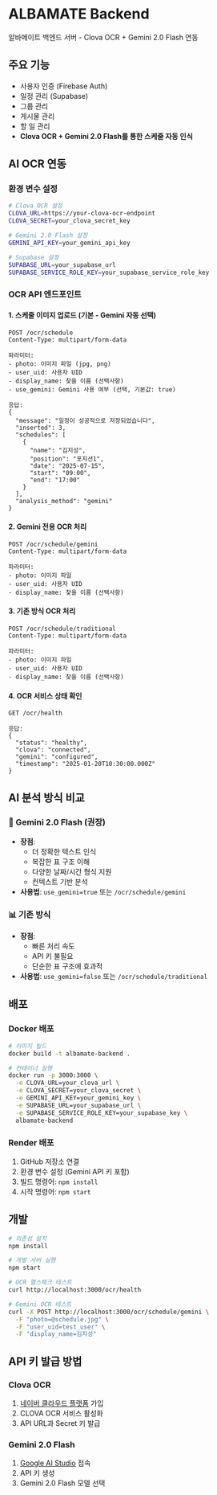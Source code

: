 # ALBAMATE Backend

알바메이트 백엔드 서버 - Clova OCR + Gemini 2.0 Flash 연동

## 주요 기능

- 사용자 인증 (Firebase Auth)
- 일정 관리 (Supabase)
- 그룹 관리
- 게시물 관리
- 할 일 관리
- **Clova OCR + Gemini 2.0 Flash를 통한 스케줄 자동 인식**

## AI OCR 연동

### 환경 변수 설정

```bash
# Clova OCR 설정
CLOVA_URL=https://your-clova-ocr-endpoint
CLOVA_SECRET=your_clova_secret_key

# Gemini 2.0 Flash 설정
GEMINI_API_KEY=your_gemini_api_key

# Supabase 설정
SUPABASE_URL=your_supabase_url
SUPABASE_SERVICE_ROLE_KEY=your_supabase_service_role_key
```

### OCR API 엔드포인트

#### 1. 스케줄 이미지 업로드 (기본 - Gemini 자동 선택)
```
POST /ocr/schedule
Content-Type: multipart/form-data

파라미터:
- photo: 이미지 파일 (jpg, png)
- user_uid: 사용자 UID
- display_name: 찾을 이름 (선택사항)
- use_gemini: Gemini 사용 여부 (선택, 기본값: true)

응답:
{
  "message": "일정이 성공적으로 저장되었습니다",
  "inserted": 3,
  "schedules": [
    {
      "name": "김지성",
      "position": "포지션1",
      "date": "2025-07-15",
      "start": "09:00",
      "end": "17:00"
    }
  ],
  "analysis_method": "gemini"
}
```

#### 2. Gemini 전용 OCR 처리
```
POST /ocr/schedule/gemini
Content-Type: multipart/form-data

파라미터:
- photo: 이미지 파일
- user_uid: 사용자 UID
- display_name: 찾을 이름 (선택사항)
```

#### 3. 기존 방식 OCR 처리
```
POST /ocr/schedule/traditional
Content-Type: multipart/form-data

파라미터:
- photo: 이미지 파일
- user_uid: 사용자 UID
- display_name: 찾을 이름 (선택사항)
```

#### 4. OCR 서비스 상태 확인
```
GET /ocr/health

응답:
{
  "status": "healthy",
  "clova": "connected",
  "gemini": "configured",
  "timestamp": "2025-01-20T10:30:00.000Z"
}
```

## AI 분석 방식 비교

### 🤖 Gemini 2.0 Flash (권장)
- **장점**: 
  - 더 정확한 텍스트 인식
  - 복잡한 표 구조 이해
  - 다양한 날짜/시간 형식 지원
  - 컨텍스트 기반 분석
- **사용법**: `use_gemini=true` 또는 `/ocr/schedule/gemini`

### 📊 기존 방식
- **장점**: 
  - 빠른 처리 속도
  - API 키 불필요
  - 단순한 표 구조에 효과적
- **사용법**: `use_gemini=false` 또는 `/ocr/schedule/traditional`

## 배포

### Docker 배포
```bash
# 이미지 빌드
docker build -t albamate-backend .

# 컨테이너 실행
docker run -p 3000:3000 \
  -e CLOVA_URL=your_clova_url \
  -e CLOVA_SECRET=your_clova_secret \
  -e GEMINI_API_KEY=your_gemini_key \
  -e SUPABASE_URL=your_supabase_url \
  -e SUPABASE_SERVICE_ROLE_KEY=your_supabase_key \
  albamate-backend
```

### Render 배포
1. GitHub 저장소 연결
2. 환경 변수 설정 (Gemini API 키 포함)
3. 빌드 명령어: `npm install`
4. 시작 명령어: `npm start`

## 개발

```bash
# 의존성 설치
npm install

# 개발 서버 실행
npm start

# OCR 헬스체크 테스트
curl http://localhost:3000/ocr/health

# Gemini OCR 테스트
curl -X POST http://localhost:3000/ocr/schedule/gemini \
  -F "photo=@schedule.jpg" \
  -F "user_uid=test_user" \
  -F "display_name=김지성"
```

## API 키 발급 방법

### Clova OCR
1. [네이버 클라우드 플랫폼](https://www.ncloud.com/) 가입
2. CLOVA OCR 서비스 활성화
3. API URL과 Secret 키 발급

### Gemini 2.0 Flash
1. [Google AI Studio](https://aistudio.google.com/) 접속
2. API 키 생성
3. Gemini 2.0 Flash 모델 선택
